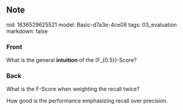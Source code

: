 ## Note
nid: 1636529625521
model: Basic-d7a3e-4ce08
tags: 03_evaluation
markdown: false

### Front
What is the general <b>intuition</b> of the \(F_{0.5}\)-Score?

### Back
What is the F-Score when weighting the recall twice?
<div>
  How good is the performance emphasizing recall over precision.
</div>
